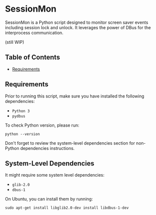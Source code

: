 # SessionMon

SessionMon is a Python script designed to monitor screen saver events including session lock and unlock. It leverages the power of DBus for the interprocess communication.

(still WIP)
## Table of Contents

- [Requirements](#requirements)

## Requirements

Prior to running this script, make sure you have installed the following dependencies:

- `Python 3`
- `pydbus`

To check Python version, please run:

```shell
python --version
```

Don't forget to review the system-level dependencies section for non-Python dependencies instructions.

## System-Level Dependencies

It might require some system level dependencies:

- `glib-2.0`
- `dbus-1`

On Ubuntu, you can install them by running:

```shell
sudo apt-get install libglib2.0-dev install libdbus-1-dev
```